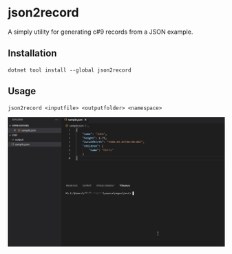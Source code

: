 # json2record
A simply utility for generating c#9 records from a JSON example.

## Installation
```
dotnet tool install --global json2record
```

## Usage
```
json2record <inputfile> <outputfolder> <namespace>
```

![Demonstration of json2record](docs/usage.gif)